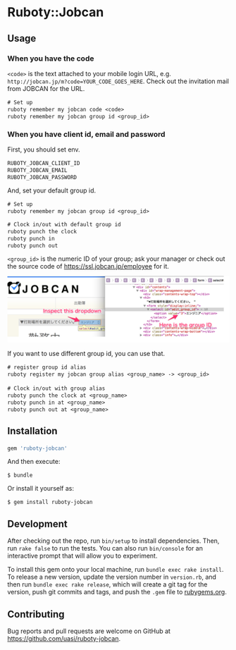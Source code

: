 # Ruboty::Jobcan

## Usage
### When you have the code
`<code>` is the text attached to your mobile login URL,
e.g. `http://jobcan.jp/m?code=YOUR_CODE_GOES_HERE`.
Check out the invitation mail from JOBCAN for the URL.

```
# Set up
ruboty remember my jobcan code <code>
ruboty remember my jobcan group id <group_id>
```

### When you have client id, email and password
First, you should set env.

```
RUBOTY_JOBCAN_CLIENT_ID
RUBOTY_JOBCAN_EMAIL
RUBOTY_JOBCAN_PASSWORD
```

And, set your default group id.
```
# Set up
ruboty remember my jobcan group id <group_id>
```

```
# Clock in/out with default group id
ruboty punch the clock
ruboty punch in
ruboty punch out
```

`<group_id>` is the numeric ID of your group;
ask your manager or check out the source code of https://ssl.jobcan.jp/employee for it.

![group ID](img/group_id.png)

If you want to use different group id, you can use that.

```
# register group id alias
ruboty register my jobcan group alias <group_name> -> <group_id>

# Clock in/out with group alias
ruboty punch the clock at <group_name>
ruboty punch in at <group_name>
ruboty punch out at <group_name>
```


## Installation


```ruby
gem 'ruboty-jobcan'
```

And then execute:

    $ bundle

Or install it yourself as:

    $ gem install ruboty-jobcan

## Development

After checking out the repo, run `bin/setup` to install dependencies. Then, run `rake false` to run the tests. You can also run `bin/console` for an interactive prompt that will allow you to experiment.

To install this gem onto your local machine, run `bundle exec rake install`. To release a new version, update the version number in `version.rb`, and then run `bundle exec rake release`, which will create a git tag for the version, push git commits and tags, and push the `.gem` file to [rubygems.org](https://rubygems.org).

## Contributing

Bug reports and pull requests are welcome on GitHub at https://github.com/uasi/ruboty-jobcan.

